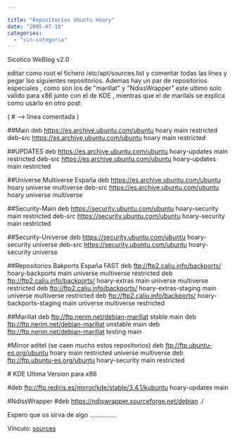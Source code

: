 ```yaml
---

title: "Repositorios Ubuntu Hoary"
date: "2005-07-10"
categories: 
  - "sin-categoria"
---
```


Sicotico WeBlog v2.0

editar como root el fichero /etc/apt/sources.list y comentar todas las lines y pegar lso siguientes repositorios. Ademas hay un par de repositorios especiales , como son los de "marillat" y "NdissWrapper" este ultimo solo valido para x86 junto con el de KDE , mientras que el de marilals se explica como usarlo en otro post:

( # --> linea comentada )

##Main deb https://es.archive.ubuntu.com/ubuntu hoary main restricted deb-src https://es.archive.ubuntu.com/ubuntu hoary main restricted

##UPDATES deb https://es.archive.ubuntu.com/ubuntu hoary-updates main restricted deb-src https://es.archive.ubuntu.com/ubuntu hoary-updates main restricted

##Universe Multiverse España deb https://es.archive.ubuntu.com/ubuntu hoary universe multiverse deb-src https://es.archive.ubuntu.com/ubuntu hoary universe multiverse

##Security-Main deb https://security.ubuntu.com/ubuntu hoary-security main restricted deb-src https://security.ubuntu.com/ubuntu hoary-security main restricted

##Security-Universe deb https://security.ubuntu.com/ubuntu hoary-security universe deb-src https://security.ubuntu.com/ubuntu hoary-security universe

##Repositorios Bakports España FAST deb ftp://ftp2.caliu.info/backports/ hoary-backports main universe multiverse restricted deb ftp://ftp2.caliu.info/backports/ hoary-extras main universe multiverse restricted deb ftp://ftp2.caliu.info/backports/ hoary-extras-staging main universe multiverse restricted deb ftp://ftp2.caliu.info/backports/ hoary-backports-staging main universe multiverse restricted

##Marillat deb ftp://ftp.nerim.net/debian-marillat stable main deb ftp://ftp.nerim.net/debian-marillat unstable main deb ftp://ftp.nerim.net/debian-marillat testing main

#Mirror aditel (se caen mucho estos repositorios) deb ftp://ftp.ubuntu-es.org/ubuntu hoary main restricted universe multiverse deb ftp://ftp.ubuntu-es.org/ubuntu hoary-security main restricted

\# KDE Ultima Version para x86

#deb ftp://ftp.rediris.es/mirror/kde/stable/3.4.1/kubuntu hoary-updates main

#NdissWrapper #deb https://ndiswrapper.sourceforge.net/debian ./

Espero que os sirva de algo ...............

Vínculo: [sources](https://www.blogger.com/sources)
